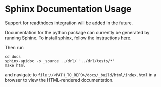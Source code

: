 Sphinx Documentation Usage
=====

Support for readthdocs integration will be added in the future.

Documentation for the python package can currently be generated by running Sphinx. 
To install sphinx, follow the instructions [here](https://www.sphinx-doc.org/en/master/usage/installation.html).

Then run
```
cd docs
sphinx-apidoc -o _source ../drl/ '../drl/tests/*'
make html
```
and navigate to ```file://<PATH_TO_REPO>/docs/_build/html/index.html``` in a browser to view the HTML-rendered documentation. 
